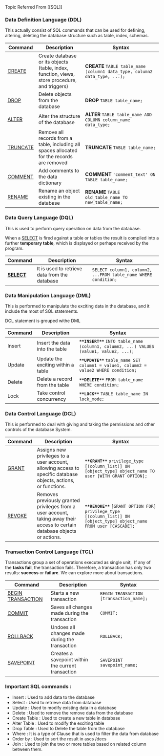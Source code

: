 Topic Referred From [[SQL]]

### Data Definition Language (DDL)

This actually consist of SQL commands that can be used for defining, altering, deleting the database structure such as table, index, schemas.

| Command                                                          | Description                                                                                   | Syntax                                                                     |
| ---------------------------------------------------------------- | --------------------------------------------------------------------------------------------- | -------------------------------------------------------------------------- |
| [CREATE](https://www.geeksforgeeks.org/sql-create)               | Create database or its objects (table, index, function, views, store procedure, and triggers) | **CREATE** `TABLE table_name (column1 data_type, column2 data_type, ...);` |
| [DROP](https://www.geeksforgeeks.org/sql-drop-truncate)          | Delete objects from the database                                                              | **DROP** `TABLE table_name;`                                               |
| [ALTER](https://www.geeksforgeeks.org/sql-alter-add-drop-modify) | Alter the structure of the database                                                           | **ALTER** `TABLE table_name ADD COLUMN column_name data_type;`             |
| [TRUNCATE](https://www.geeksforgeeks.org/sql-drop-truncate)      | Remove all records from a table, including all spaces allocated for the records are removed   | **TRUNCATE** `TABLE table_name;`                                           |
| [COMMENT](https://www.geeksforgeeks.org/sql-comments)            | Add comments to the data dictionary                                                           | **COMMENT** `'comment_text' ON TABLE table_name;`                          |
| [RENAME](https://www.geeksforgeeks.org/sql-alter-rename)         | Rename an object existing in the database                                                     | **RENAME** `TABLE old_table_name TO new_table_name;`                       |
### Data Query Language (DQL)

This is used to perform query operation on data from the database. 

When a [SELECT](https://www.geeksforgeeks.org/sql-select-query/) is fired against a table or tables the result is compiled into a further ****temporary table****, which is displayed or perhaps received by the program.

| Command                                                       | Description                                   | Syntax                                                         |
| ------------------------------------------------------------- | --------------------------------------------- | -------------------------------------------------------------- |
| [**SELECT**](https://www.geeksforgeeks.org/sql-select-clause) | It is used to retrieve data from the database | `SELECT column1, column2, ...FROM table_name WHERE condition;` |
### Data Manipulation Language (DML)

This is performed to manipulate the exciting data in the database, and it include the most of SQL statements.

DCL statement is grouped withe DML

| Command | Description                        | Syntax                                                                                   |
| ------- | ---------------------------------- | ---------------------------------------------------------------------------------------- |
| Insert  | Insert the data into the table     | **`**INSERT**`** `INTO table_name (column1, column2, ...) VALUES (value1, value2, ...);` |
| Update  | Update the exciting within a table | **`**UPDATE**`** `table_name SET column1 = value1, column2 = value2 WHERE condition;`    |
| Delete  | Delete a record from the table     | **`**DELETE**`** `FROM table_name WHERE condition;`                                      |
| Lock    | Take control concurrency           | **`**LOCK**`** `TABLE table_name IN lock_mode;`                                          |
### Data Control Language (DCL)

This is performed to deal with giving and taking the permissions and other controls of the database System.

| Command                                                                     | Description                                                                                                                 | Syntax                                                                                                                 |
| --------------------------------------------------------------------------- | --------------------------------------------------------------------------------------------------------------------------- | ---------------------------------------------------------------------------------------------------------------------- |
| [GRANT](https://www.geeksforgeeks.org/mysql-grant-revoke-privileges)        | Assigns new privileges to a user account, allowing access to specific database objects, actions, or functions.              | **`**GRANT**`** `privilege_type [(column_list)] ON [object_type] object_name TO user [WITH GRANT OPTION];`             |
| [REVOKE](https://www.geeksforgeeks.org/difference-between-grant-and-revoke) | Removes previously granted privileges from a user account, taking away their access to certain database objects or actions. | **`**REVOKE**`** `[GRANT OPTION FOR] privilege_type [(column_list)] ON [object_type] object_name FROM user [CASCADE];` |
### Transaction Control Language (TCL)

Transactions group a set of operations executed as single unit,  If any of the **tasks fail**, the transaction fails. Therefore, a transaction has only two results: **success** or **failure**. We can explore more about transactions.

| Command                                                                       | Description                                        | Syntax                                  |
| ----------------------------------------------------------------------------- | -------------------------------------------------- | --------------------------------------- |
| [BEGIN TRANSACTION](https://www.geeksforgeeks.org/sql-transactions/#:~:text=) | Starts a new transaction                           | `BEGIN TRANSACTION [transaction_name];` |
| [COMMIT](https://www.geeksforgeeks.org/sql-transactions/#:~:text=)            | Saves all changes made during the transaction      | `COMMIT;`                               |
| [ROLLBACK](https://www.geeksforgeeks.org/sql-transactions/#:~:text=)          | Undoes all changes made during the transaction     | `ROLLBACK;`                             |
| [SAVEPOINT](https://www.geeksforgeeks.org/sql-transactions/#:~:text=)         | Creates a savepoint within the current transaction | `SAVEPOINT savepoint_name;`             |
### Important SQL commands : 

- Insert : Used to add data to the database
- Select : Used to retrieve data from database
- Update : Used to modify existing data in a database
- Delete : Used to remove the remove data from the database
- Create Table : Used to create a new table in database
- Alter Table : Used to modify the exciting table
- Drop Table : Used to Delete the table from the database
- Where : It is a type of Clause that is used to filter the data from database
- Order by : Used to sort the result in ascs /decs
- Join : Used to join the two or more tables based on related column between them.

